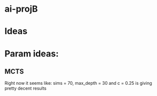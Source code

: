 # ai-projB
# Ideas

# Param ideas:

## MCTS
Right now it seems like:
sims = 70, max_depth = 30 and c = 0.25 is giving pretty decent results
